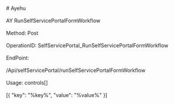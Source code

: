 <br>#     Ayehu</br>
<br>AY RunSelfServicePortalFormWorkflow</br>
<br>Method: Post</br>
<br>OperationID: SelfServicePortal_RunSelfServicePortalFormWorkflow</br>
<br>EndPoint:</br>
<br>/Api/selfServicePortal/runSelfServicePortalFormWorkflow</br>
<br>Usage: controls[]</br>
<br>[{
  "key": "%key%",
  "value": "%value%"
}]</br>
